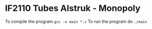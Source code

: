 IF2110 Tubes Alstruk - Monopoly
=================================
To compile the program `gcc -o main *.c`
To run the program do `./main`